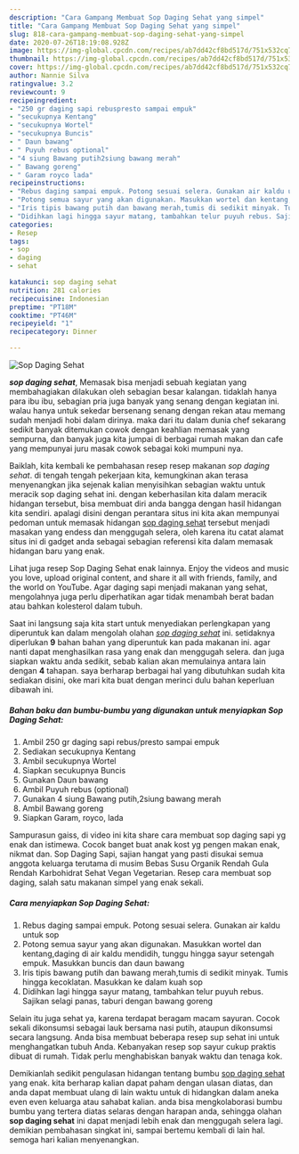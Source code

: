 ```yaml
---
description: "Cara Gampang Membuat Sop Daging Sehat yang simpel"
title: "Cara Gampang Membuat Sop Daging Sehat yang simpel"
slug: 818-cara-gampang-membuat-sop-daging-sehat-yang-simpel
date: 2020-07-26T18:19:08.928Z
image: https://img-global.cpcdn.com/recipes/ab7dd42cf8bd517d/751x532cq70/sop-daging-sehat-foto-resep-utama.jpg
thumbnail: https://img-global.cpcdn.com/recipes/ab7dd42cf8bd517d/751x532cq70/sop-daging-sehat-foto-resep-utama.jpg
cover: https://img-global.cpcdn.com/recipes/ab7dd42cf8bd517d/751x532cq70/sop-daging-sehat-foto-resep-utama.jpg
author: Nannie Silva
ratingvalue: 3.2
reviewcount: 9
recipeingredient:
- "250 gr daging sapi rebuspresto sampai empuk"
- "secukupnya Kentang"
- "secukupnya Wortel"
- "secukupnya Buncis"
- " Daun bawang"
- " Puyuh rebus optional"
- "4 siung Bawang putih2siung bawang merah"
- " Bawang goreng"
- " Garam royco lada"
recipeinstructions:
- "Rebus daging sampai empuk. Potong sesuai selera. Gunakan air kaldu untuk sop"
- "Potong semua sayur yang akan digunakan. Masukkan wortel dan kentang,daging di air kaldu mendidih, tunggu hingga sayur setengah empuk. Masukkan buncis dan daun bawang"
- "Iris tipis bawang putih dan bawang merah,tumis di sedikit minyak. Tumis hingga kecoklatan. Masukkan ke dalam kuah sop"
- "Didihkan lagi hingga sayur matang, tambahkan telur puyuh rebus. Sajikan selagi panas, taburi dengan bawang goreng"
categories:
- Resep
tags:
- sop
- daging
- sehat

katakunci: sop daging sehat 
nutrition: 281 calories
recipecuisine: Indonesian
preptime: "PT18M"
cooktime: "PT46M"
recipeyield: "1"
recipecategory: Dinner

---
```



![Sop Daging Sehat](https://img-global.cpcdn.com/recipes/ab7dd42cf8bd517d/751x532cq70/sop-daging-sehat-foto-resep-utama.jpg)

<b><i>sop daging sehat</i></b>, Memasak bisa menjadi sebuah kegiatan yang membahagiakan dilakukan oleh sebagian besar kalangan. tidaklah hanya para ibu ibu, sebagian pria juga banyak yang senang dengan kegiatan ini. walau hanya untuk sekedar bersenang senang dengan rekan atau memang sudah menjadi hobi dalam dirinya. maka dari itu dalam dunia chef sekarang sedikit banyak ditemukan cowok dengan keahlian memasak yang sempurna, dan banyak juga kita jumpai di berbagai rumah makan dan cafe yang mempunyai juru masak cowok sebagai koki mumpuni nya.

Baiklah, kita kembali ke pembahasan resep resep makanan <i>sop daging sehat</i>. di tengah tengah pekerjaan kita, kemungkinan akan terasa menyenangkan jika sejenak kalian menyisihkan sebagian waktu untuk meracik sop daging sehat ini. dengan keberhasilan kita dalam meracik hidangan tersebut, bisa membuat diri anda bangga dengan hasil hidangan kita sendiri. apalagi disini dengan perantara situs ini kita akan mempunyai pedoman untuk memasak hidangan <u>sop daging sehat</u> tersebut menjadi masakan yang endess dan menggugah selera, oleh karena itu catat alamat situs ini di gadget anda sebagai sebagian referensi kita dalam memasak hidangan baru yang enak.

Lihat juga resep Sop Daging Sehat enak lainnya. Enjoy the videos and music you love, upload original content, and share it all with friends, family, and the world on YouTube. Agar daging sapi menjadi makanan yang sehat, mengolahnya juga perlu diperhatikan agar tidak menambah berat badan atau bahkan kolesterol dalam tubuh.


Saat ini langsung saja kita start untuk menyediakan perlengkapan yang diperuntuk kan dalam mengolah olahan <u><i>sop daging sehat</i></u> ini. setidaknya diperlukan <b>9</b> bahan bahan yang diperuntuk kan pada makanan ini. agar nanti dapat menghasilkan rasa yang enak dan menggugah selera. dan juga siapkan waktu anda sedikit, sebab kalian akan memulainya antara lain dengan <b>4</b> tahapan. saya berharap berbagai hal yang dibutuhkan sudah kita sediakan disini, oke mari kita buat dengan merinci dulu bahan keperluan dibawah ini.

<!--inarticleads1-->

##### Bahan baku dan bumbu-bumbu yang digunakan untuk menyiapkan Sop Daging Sehat:

1. Ambil 250 gr daging sapi rebus/presto sampai empuk
1. Sediakan secukupnya Kentang
1. Ambil secukupnya Wortel
1. Siapkan secukupnya Buncis
1. Gunakan  Daun bawang
1. Ambil  Puyuh rebus (optional)
1. Gunakan 4 siung Bawang putih,2siung bawang merah
1. Ambil  Bawang goreng
1. Siapkan  Garam, royco, lada


Sampurasun gaiss, di video ini kita share cara membuat sop daging sapi yg enak dan istimewa. Cocok banget buat anak kost yg pengen makan enak, nikmat dan. Sop Daging Sapi, sajian hangat yang pasti disukai semua anggota keluarga terutama di musim Bebas Susu Organik Rendah Gula Rendah Karbohidrat Sehat Vegan Vegetarian. Resep cara membuat sop daging, salah satu makanan simpel yang enak sekali. 

<!--inarticleads2-->

##### Cara menyiapkan Sop Daging Sehat:

1. Rebus daging sampai empuk. Potong sesuai selera. Gunakan air kaldu untuk sop
1. Potong semua sayur yang akan digunakan. Masukkan wortel dan kentang,daging di air kaldu mendidih, tunggu hingga sayur setengah empuk. Masukkan buncis dan daun bawang
1. Iris tipis bawang putih dan bawang merah,tumis di sedikit minyak. Tumis hingga kecoklatan. Masukkan ke dalam kuah sop
1. Didihkan lagi hingga sayur matang, tambahkan telur puyuh rebus. Sajikan selagi panas, taburi dengan bawang goreng


Selain itu juga sehat ya, karena terdapat beragam macam sayuran. Cocok sekali dikonsumsi sebagai lauk bersama nasi putih, ataupun dikonsumsi secara langsung. Anda bisa membuat beberapa resep sup sehat ini untuk menghangatkan tubuh Anda. Kebanyakan resep sop sayur cukup praktis dibuat di rumah. Tidak perlu menghabiskan banyak waktu dan tenaga kok. 

Demikianlah sedikit pengulasan hidangan tentang bumbu <u>sop daging sehat</u> yang enak. kita berharap kalian dapat paham dengan ulasan diatas, dan anda dapat membuat ulang di lain waktu untuk di hidangkan dalam aneka even even keluarga atau sahabat kalian. anda bisa mengkolaborasi bumbu bumbu yang tertera diatas selaras dengan harapan anda, sehingga olahan <b>sop daging sehat</b> ini dapat menjadi lebih enak dan menggugah selera lagi. demikian pembahasan singkat ini, sampai bertemu kembali di lain hal. semoga hari kalian menyenangkan.
